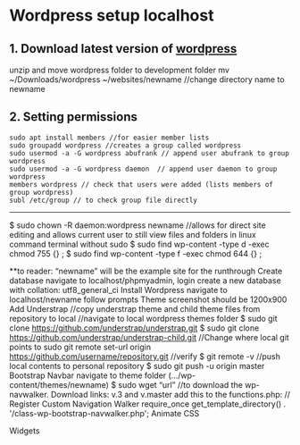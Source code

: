 # Wordpress setup localhost

## 1. Download latest version of [wordpress](https://wordpress.org/latest.zip)
unzip and move wordpress folder to development folder
	mv ~/Downloads/wordpress ~/websites/newname //change directory name to newname

## 2. Setting permissions

	sudo apt install members //for easier member lists
	sudo groupadd wordpress //creates a group called wordpress
	sudo usermod -a -G wordpress abufrank // append user abufrank to group wordpress
	sudo usermod -a -G wordpress daemon  // append user daemon to group wordpress
	members wordpress // check that users were added (lists members of group wordpress)
	subl /etc/group // to check group file directly

---

$ sudo chown -R daemon:wordpress newname //allows for direct site editing and allows current user to still view files and folders in linux command terminal without sudo
$ sudo find wp-content -type d -exec chmod 755 {} \;
$ sudo find wp-content -type f -exec chmod 644 {} \;	

**to reader: “newname” will be the example site for the runthrough
Create database
navigate to localhost/phpmyadmin, login
create a new database with collation: utf8_general_ci
Install Wordpress
navigate to localhost/newname follow prompts
Theme screenshot should be 1200x900
Add Understrap
//copy understrap theme and child theme files from repository to local
//navigate to local wordpress themes folder
$ sudo git clone https://github.com/understrap/understrap.git
$ sudo git clone https://github.com/understrap/understrap-child.git
//Change where local git points to
sudo git remote set-url origin https://github.com/username/repository.git
//verify
$ git remote -v
//push local contents to personal repository
$ sudo git push -u origin master
Bootstrap Navbar
navigate to theme folder (.../wp-content/themes/newname)
$ sudo wget “url” //to download the wp-navwalker. Download links: v.3 and v.master
add this to the functions.php:
	// Register Custom Navigation Walker
require_once get_template_directory() . '/class-wp-bootstrap-navwalker.php';
Animate CSS

Widgets

